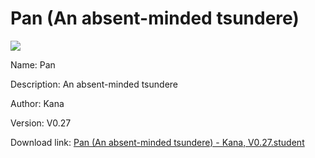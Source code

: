 # Pan (An absent-minded tsundere)

<img src = "https://raw.githubusercontent.com/Arbiter1223/Koukou-Gurashi-Custom-Students/master/Students/Files/Pan%20(An%20absent-minded%20tsundere).png">

Name: Pan

Description: An absent-minded tsundere

Author: Kana

Version: V0.27

Download link: <a href="https://raw.githubusercontent.com/Arbiter1223/Koukou-Gurashi-Custom-Students/master/Students/Files/Pan%20(An%20absent-minded%20tsundere)%20-%20Kana%2C%20V0.27.student">Pan (An absent-minded tsundere) - Kana, V0.27.student</a>

